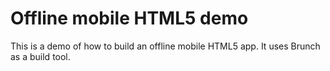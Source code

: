 # Offline mobile HTML5 demo

This is a demo of how to build an offline mobile HTML5 app. It uses Brunch as a build tool.

